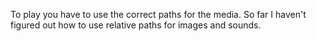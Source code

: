 To play you have to use the correct paths for the media. So far I haven't figured out how to use relative paths for images and sounds.

